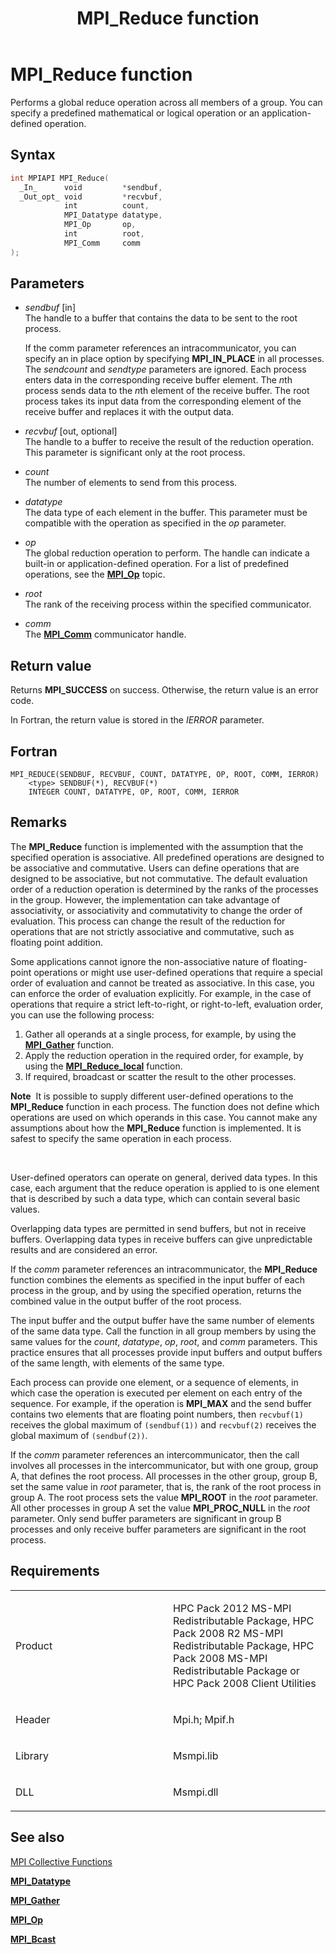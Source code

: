 ﻿---
title: MPI_Reduce function
TOCTitle: MPI_Reduce function
ms:assetid: 2b048e6f-e398-4910-95b3-08b8933f696a
ms:mtpsurl: https://msdn.microsoft.com/en-us/library/Dn473455(v=VS.85)
ms:contentKeyID: 59360990
ms.date: 03/28/2018
mtps_version: v=VS.85
f1_keywords:
- MPI_REDUCE
- mpif/MPI_Reduce
- mpi/MPI_REDUCE
dev_langs:
- C++
- C
api_location:
- Msmpi.dll
api_name:
- MPI_Reduce
api_type:
- DLLExport
product:
- Windows
topic_type:
- apiref
- kbSyntax
product_family_name: VS
ROBOTS: INDEX,FOLLOW
---

# MPI\_Reduce function

Performs a global reduce operation across all members of a group. You can specify a predefined mathematical or logical operation or an application-defined operation.

## Syntax

``` c++
int MPIAPI MPI_Reduce(
  _In_      void         *sendbuf,
  _Out_opt_ void         *recvbuf,
            int          count,
            MPI_Datatype datatype,
            MPI_Op       op,
            int          root,
            MPI_Comm     comm
);
```

## Parameters

  - *sendbuf* \[in\]  
    The handle to a buffer that contains the data to be sent to the root process.
    
    If the comm parameter references an intracommunicator, you can specify an in place option by specifying **MPI\_IN\_PLACE** in all processes. The *sendcount* and *sendtype* parameters are ignored. Each process enters data in the corresponding receive buffer element. The *n*th process sends data to the *n*th element of the receive buffer. The root process takes its input data from the corresponding element of the receive buffer and replaces it with the output data.

  - *recvbuf* \[out, optional\]  
    The handle to a buffer to receive the result of the reduction operation. This parameter is significant only at the root process.

  - *count*  
    The number of elements to send from this process.

  - *datatype*  
    The data type of each element in the buffer. This parameter must be compatible with the operation as specified in the *op* parameter.

  - *op*  
    The global reduction operation to perform. The handle can indicate a built-in or application-defined operation. For a list of predefined operations, see the [**MPI\_Op**](mpi-op-enumeration.md) topic.

  - *root*  
    The rank of the receiving process within the specified communicator.

  - *comm*  
    The [**MPI\_Comm**](mpi-comm-enumeration.md) communicator handle.

## Return value

Returns **MPI\_SUCCESS** on success. Otherwise, the return value is an error code.

In Fortran, the return value is stored in the *IERROR* parameter.

## Fortran

    MPI_REDUCE(SENDBUF, RECVBUF, COUNT, DATATYPE, OP, ROOT, COMM, IERROR) 
        <type> SENDBUF(*), RECVBUF(*) 
        INTEGER COUNT, DATATYPE, OP, ROOT, COMM, IERROR

## Remarks

The **MPI\_Reduce** function is implemented with the assumption that the specified operation is associative. All predefined operations are designed to be associative and commutative. Users can define operations that are designed to be associative, but not commutative. The default evaluation order of a reduction operation is determined by the ranks of the processes in the group. However, the implementation can take advantage of associativity, or associativity and commutativity to change the order of evaluation. This process can change the result of the reduction for operations that are not strictly associative and commutative, such as floating point addition.

Some applications cannot ignore the non-associative nature of floating-point operations or might use user-defined operations that require a special order of evaluation and cannot be treated as associative. In this case, you can enforce the order of evaluation explicitly. For example, in the case of operations that require a strict left-to-right, or right-to-left, evaluation order, you can use the following process:

1.  Gather all operands at a single process, for example, by using the [**MPI\_Gather**](mpi-gather-function.md) function.
2.  Apply the reduction operation in the required order, for example, by using the [**MPI\_Reduce\_local**](mpi-reduce-local-function.md) function.
3.  If required, broadcast or scatter the result to the other processes.

**Note**  It is possible to supply different user-defined operations to the **MPI\_Reduce** function in each process. The function does not define which operations are used on which operands in this case. You cannot make any assumptions about how the **MPI\_Reduce** function is implemented. It is safest to specify the same operation in each process.

 

User-defined operators can operate on general, derived data types. In this case, each argument that the reduce operation is applied to is one element that is described by such a data type, which can contain several basic values.

Overlapping data types are permitted in send buffers, but not in receive buffers. Overlapping data types in receive buffers can give unpredictable results and are considered an error.

If the *comm* parameter references an intracommunicator, the **MPI\_Reduce** function combines the elements as specified in the input buffer of each process in the group, and by using the specified operation, returns the combined value in the output buffer of the root process.

The input buffer and the output buffer have the same number of elements of the same data type. Call the function in all group members by using the same values for the *count*, *datatype*, *op*, *root*, and *comm* parameters. This practice ensures that all processes provide input buffers and output buffers of the same length, with elements of the same type.

Each process can provide one element, or a sequence of elements, in which case the operation is executed per element on each entry of the sequence. For example, if the operation is **MPI\_MAX** and the send buffer contains two elements that are floating point numbers, then `recvbuf(1)` receives the global maximum of `(sendbuf(1))` and `recvbuf(2)` receives the global maximum of `(sendbuf(2))`.

If the *comm* parameter references an intercommunicator, then the call involves all processes in the intercommunicator, but with one group, group A, that defines the root process. All processes in the other group, group B, set the same value in *root* parameter, that is, the rank of the root process in group A. The root process sets the value **MPI\_ROOT** in the *root* parameter. All other processes in group A set the value **MPI\_PROC\_NULL** in the *root* parameter. Only send buffer parameters are significant in group B processes and only receive buffer parameters are significant in the root process.

## Requirements

<table>
<colgroup>
<col style="width: 50%" />
<col style="width: 50%" />
</colgroup>
<tbody>
<tr class="odd">
<td><p>Product</p></td>
<td><p>HPC Pack 2012 MS-MPI Redistributable Package, HPC Pack 2008 R2 MS-MPI Redistributable Package, HPC Pack 2008 MS-MPI Redistributable Package or HPC Pack 2008 Client Utilities</p></td>
</tr>
<tr class="even">
<td><p>Header</p></td>
<td>Mpi.h;
Mpif.h</td>
</tr>
<tr class="odd">
<td><p>Library</p></td>
<td>Msmpi.lib</td>
</tr>
<tr class="even">
<td><p>DLL</p></td>
<td>Msmpi.dll</td>
</tr>
</tbody>
</table>


## See also

[MPI Collective Functions](mpi-collective-functions.md)

[**MPI\_Datatype**](mpi-datatype-enumeration.md)

[**MPI\_Gather**](mpi-gather-function.md)

[**MPI\_Op**](mpi-op-enumeration.md)

[**MPI\_Bcast**](mpi-bcast-function.md)


